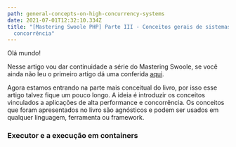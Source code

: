 ```yaml
---
path: general-concepts-on-high-concurrency-systems
date: 2021-07-01T12:32:10.334Z
title: "[Mastering Swoole PHP] Parte III - Conceitos gerais de sistemas de alta
  concorrência"
---
```

Olá mundo!

Nesse artigo vou dar continuidade a série do Mastering Swoole, se você ainda não leu o primeiro artigo dá uma conferida [aqui](https://diegoborgs.com.br/blog/mastering-swoole-php-parte-i-introdu%C3%A7%C3%A3o). 

Agora estamos entrando na parte mais conceitual do livro, por isso esse artigo talvez fique um pouco longo. A ideia é introduzir os conceitos vinculados a aplicações de alta performance e concorrência. Os conceitos que foram apresentados no livro são agnósticos e podem ser usados em qualquer linguagem, ferramenta ou framework.

### Executor e a execução em containers